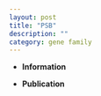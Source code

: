 ```yaml
---
layout: post
title: "PSB"
description: ""
category: gene family
---
```


* **Information**  

* **Publication**  


